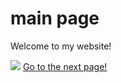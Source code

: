 <!DOCTYPE html>
<html>
<head>
  <link rel="stylesheet" href="styles.css">
  </head>
  <body>
  <h1>main page</h1>
  <p>Welcome to my website!</p>
  <img src="https://content.codecademy.com/articles/github-pages-via-web-app/happy-ice-cream.gif" />
  <a href="theotherpage.md">Go to the next page!</a>
</body>

</html>
